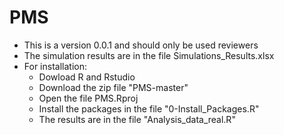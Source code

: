 # PMS
- This is a version 0.0.1 and should only be used reviewers
- The simulation results are in the file Simulations_Results.xlsx
- For installation:
  - Dowload R and Rstudio    
  - Download the zip file "PMS-master"
  - Open the file PMS.Rproj
  - Install the packages in the file "0-Install_Packages.R"
  - The results are in the file "Analysis_data_real.R"

